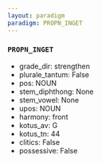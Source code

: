 ```yaml
---
layout: paradigm
paradigm: PROPN_INGET
---
```

### ` PROPN_INGET `


* grade_dir: strengthen
* plurale_tantum: False
* pos: NOUN
* stem_diphthong: None
* stem_vowel: None
* upos: NOUN
* harmony: front
* kotus_av: G
* kotus_tn: 44
* clitics: False
* possessive: False
